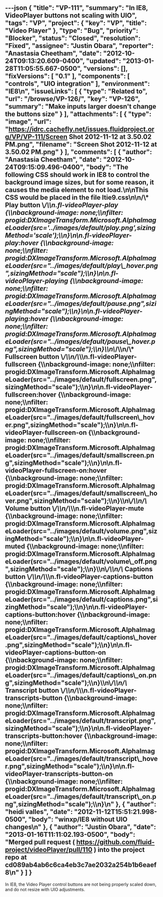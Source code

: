 ---json
{
  "title": "VP-111",
  "summary": "In IE8, VideoPlayer buttons not scaling with UIO",
  "tags": "VP",
  "project": {
    "key": "VP",
    "title": "Video Player"
  },
  "type": "Bug",
  "priority": "Blocker",
  "status": "Closed",
  "resolution": "Fixed",
  "assignee": "Justin Obara",
  "reporter": "Anastasia Cheetham",
  "date": "2012-10-24T09:13:20.609-0400",
  "updated": "2013-01-28T11:05:55.667-0500",
  "versions": [],
  "fixVersions": [
    "0.1"
  ],
  "components": [
    "controls",
    "UIO integration"
  ],
  "environment": "IE8\n",
  "issueLinks": [
    {
      "type": "Related to",
      "url": "/browse/VP-126/",
      "key": "VP-126",
      "summary": "Make inputs larger doesn't change the buttons size"
    }
  ],
  "attachments": [
    {
      "type": "image",
      "url": "https://idrc.cachefly.net/issues.fluidproject.org/VP/VP-111/Screen Shot 2012-11-12 at 3.50.02 PM.png",
      "filename": "Screen Shot 2012-11-12 at 3.50.02 PM.png"
    }
  ],
  "comments": [
    {
      "author": "Anastasia Cheetham",
      "date": "2012-10-24T09:15:09.496-0400",
      "body": "The following CSS **should** work in IE8 to control the background image sizes, but for some reason, it causes the media element to not load.\n\nThis CSS would be placed in the file ltie9.css\n\n/\\* Play button \\*/\\\n.fl-videoPlayer-play {\\\nbackground-image: none;\\\nfilter: progid:DXImageTransform.Microsoft.AlphaImageLoader(src='../images/default/play.png',sizingMethod='scale');\\\n}\n\n.fl-videoPlayer-play:hover {\\\nbackground-image: none;\\\nfilter: progid:DXImageTransform.Microsoft.AlphaImageLoader(src=\"../images/default/play\\_hover.png\",sizingMethod=\"scale\");\\\n}\n\n.fl-videoPlayer-playing {\\\nbackground-image: none;\\\nfilter: progid:DXImageTransform.Microsoft.AlphaImageLoader(src=\"../images/default/pause.png\",sizingMethod=\"scale\");\\\n}\n\n.fl-videoPlayer-playing:hover {\\\nbackground-image: none;\\\nfilter: progid:DXImageTransform.Microsoft.AlphaImageLoader(src=\"../images/default/pause\\_hover.png\",sizingMethod=\"scale\");\\\n}\\\n\\*/\\\n/\\* Fullscreen button \\*/\\\n/\\*\\\n.fl-videoPlayer-fullscreen {\\\nbackground-image: none;\\\nfilter: progid:DXImageTransform.Microsoft.AlphaImageLoader(src=\"../images/default/fullscreen.png\",sizingMethod=\"scale\");\\\n}\n\n.fl-videoPlayer-fullscreen:hover {\\\nbackground-image: none;\\\nfilter: progid:DXImageTransform.Microsoft.AlphaImageLoader(src=\"../images/default/fullscreen\\_hover.png\",sizingMethod=\"scale\");\\\n}\n\n.fl-videoPlayer-fullscreen-on {\\\nbackground-image: none;\\\nfilter: progid:DXImageTransform.Microsoft.AlphaImageLoader(src=\"../images/default/smallscreen.png\",sizingMethod=\"scale\");\\\n}\n\n.fl-videoPlayer-fullscreen-on:hover {\\\nbackground-image: none;\\\nfilter: progid:DXImageTransform.Microsoft.AlphaImageLoader(src=\"../images/default/smallscreen\\_hover.png\",sizingMethod=\"scale\");\\\n}\\\n\\*/\\\n/\\* Volume button \\*/\\\n/\\*\\\n.fl-videoPlayer-mute {\\\nbackground-image: none;\\\nfilter: progid:DXImageTransform.Microsoft.AlphaImageLoader(src=\"../images/default/volume.png\",sizingMethod=\"scale\");\\\n}\n\n.fl-videoPlayer-muted {\\\nbackground-image: none;\\\nfilter: progid:DXImageTransform.Microsoft.AlphaImageLoader(src=\"../images/default/volume\\_off.png\",sizingMethod=\"scale\");\\\n}\\\n\\*/\\\n/\\* Captions button \\*/\\\n/\\*\\\n.fl-videoPlayer-captions-button {\\\nbackground-image: none;\\\nfilter: progid:DXImageTransform.Microsoft.AlphaImageLoader(src=\"../images/default/captions.png\",sizingMethod=\"scale\");\\\n}\n\n.fl-videoPlayer-captions-button:hover {\\\nbackground-image: none;\\\nfilter: progid:DXImageTransform.Microsoft.AlphaImageLoader(src=\"../images/default/captions\\_hover.png\",sizingMethod=\"scale\");\\\n}\n\n.fl-videoPlayer-captions-button-on {\\\nbackground-image: none;\\\nfilter: progid:DXImageTransform.Microsoft.AlphaImageLoader(src=\"../images/default/captions\\_on.png\",sizingMethod=\"scale\");\\\n}\\\n\\*/\\\n/\\* Transcript button \\*/\\\n/\\*\\\n.fl-videoPlayer-transcripts-button {\\\nbackground-image: none;\\\nfilter: progid:DXImageTransform.Microsoft.AlphaImageLoader(src=\"../images/default/transcript.png\",sizingMethod=\"scale\");\\\n}\n\n.fl-videoPlayer-transcripts-button:hover {\\\nbackground-image: none;\\\nfilter: progid:DXImageTransform.Microsoft.AlphaImageLoader(src=\"../images/default/transcript\\_hover.png\",sizingMethod=\"scale\");\\\n}\n\n.fl-videoPlayer-transcripts-button-on {\\\nbackground-image: none;\\\nfilter: progid:DXImageTransform.Microsoft.AlphaImageLoader(src=\"../images/default/transcript\\_on.png\",sizingMethod=\"scale\");\\\n}\n"
    },
    {
      "author": "heidi valles",
      "date": "2012-11-12T15:51:21.998-0500",
      "body": "winxp/IE8 without UIO changes\n"
    },
    {
      "author": "Justin Obara",
      "date": "2013-01-16T11:11:02.193-0500",
      "body": "Merged pull request ( <https://github.com/fluid-project/videoPlayer/pull/110> ) into the project repo at cd089ab4ab6c6ca4eb3c7ae2032a254b1b6eaef8\n"
    }
  ]
}
---
In IE8, the Video Player control buttons are not being properly scaled down, and do not resize with UIO adjustments.

        